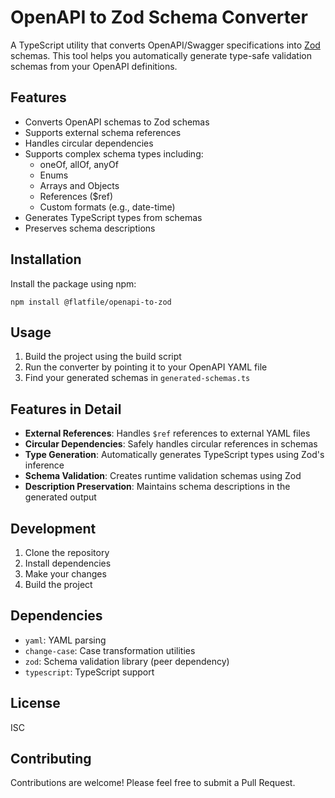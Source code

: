 # OpenAPI to Zod Schema Converter

A TypeScript utility that converts OpenAPI/Swagger specifications into [Zod](https://github.com/colinhacks/zod) schemas. This tool helps you automatically generate type-safe validation schemas from your OpenAPI definitions.

## Features

- Converts OpenAPI schemas to Zod schemas
- Supports external schema references
- Handles circular dependencies
- Supports complex schema types including:
  - oneOf, allOf, anyOf
  - Enums
  - Arrays and Objects
  - References ($ref)
  - Custom formats (e.g., date-time)
- Generates TypeScript types from schemas
- Preserves schema descriptions

## Installation

Install the package using npm:

`npm install @flatfile/openapi-to-zod`

## Usage

1. Build the project using the build script
2. Run the converter by pointing it to your OpenAPI YAML file
3. Find your generated schemas in `generated-schemas.ts`

## Features in Detail

- **External References**: Handles `$ref` references to external YAML files
- **Circular Dependencies**: Safely handles circular references in schemas
- **Type Generation**: Automatically generates TypeScript types using Zod's inference
- **Schema Validation**: Creates runtime validation schemas using Zod
- **Description Preservation**: Maintains schema descriptions in the generated output

## Development

1. Clone the repository
2. Install dependencies
3. Make your changes
4. Build the project

## Dependencies

- `yaml`: YAML parsing
- `change-case`: Case transformation utilities
- `zod`: Schema validation library (peer dependency)
- `typescript`: TypeScript support

## License

ISC

## Contributing

Contributions are welcome! Please feel free to submit a Pull Request.
